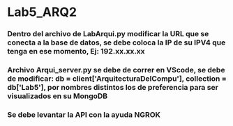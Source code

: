 # Lab5_ARQ2
### Dentro del archivo de LabArqui.py modificar la URL que se conecta a la base de datos, se debe coloca la IP de su IPV4 que tenga en ese momento, Ej: 192.xx.xx.xx
### Archivo Arqui_server.py se debe de correr en VScode, se debe de modificar:  db = client['ArquitecturaDelCompu'], collection = db['Lab5'], por nombres distintos los de preferencia para ser visualizados en su MongoDB 
### Se debe levantar la API con la ayuda NGROK
